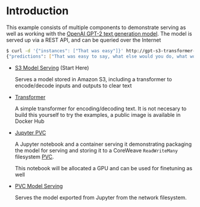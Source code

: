 # Introduction

This example consists of multiple components to demonstrate serving as well as working with the [OpenAI GPT-2 text generation model](https://github.com/openai/gpt-2). The model is served up via a REST API, and can be queried over the Internet

```bash
$ curl -d '{"instances": ["That was easy"]}' http://gpt-s3-transformer-default.tenant-test.knative.chi.coreweave.com/v1/models/gpt-s3:predict
{"predictions": ["That was easy to say, what else would you do, what would you do, would you say to your daughter and say to her, 'Where is the work you're doing, where is the work you're working on, and how are you doing it?' and she was like, 'I'm not going to be here, I can't do it!' and she became, you know, frustrated. And I think there's a different type of anxiety. There's this self-pity that comes in, and that's also why they call their child a 'brilliant' child.\n\nShe was always saying that when she was a little girl, there was something really important to do. But she really doesn't go. She knows that whatever she does, when she's ready, she's going to go into any school or program and that she's going to do. And she really needs to do that, because it's just so much more exciting to her now.\n\nIt made her less able to put her mind at the 'solution' to her child's difficulties \u2013 even as she had more opportunities than I or anyone could ever do, and at a time when we were trying a lot of things to find the balance in the world. And I"]}
```

* [S3 Model Serving](service-s3.md) \(Start Here\)  

  Serves a model stored in Amazon S3, including a transformer to encode/decode inputs and outputs to clear text

* [Transformer](transformer.md)  

  A simple transformer for encoding/decoding text. It is not necesary to build this yourself to try the examples, a public image is available in Docker Hub

* [Jupyter PVC](jupyter-pvc.md)  

  A Jupyter notebook and a container serving it demonstrating packaging the model for serving and storing it to a CoreWeave `ReadWriteMany` filesystem [PVC](https://kubernetes.io/docs/concepts/storage/persistent-volumes/).  

  This notebook will be allocated a GPU and can be used for finetuning as well

* [PVC Model Serving](service-pvc.md)  

  Serves the model exported from Jupyter from the network filesystem.

